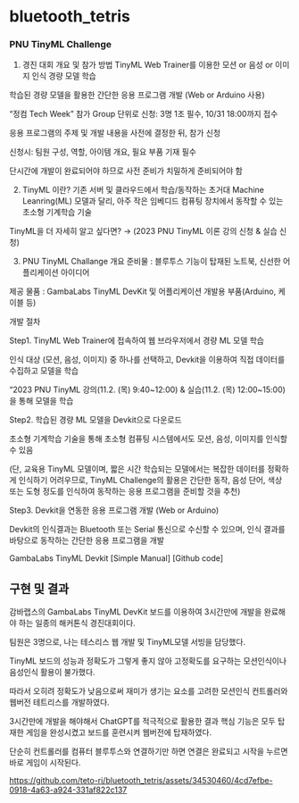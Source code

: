# bluetooth_tetris

### PNU TinyML Challenge
1. 경진 대회 개요 및 참가 방법
TinyML Web Trainer를 이용한 모션 or 음성 or 이미지 인식 경량 모델 학습

학습된 경량 모델을 활용한 간단한 응용 프로그램 개발 (Web or Arduino 사용)

“정컴 Tech Week” 참가 Group 단위로 신청: 3명 1조 필수, 10/31 18:00까지 접수

응용 프로그램의 주제 및 개발 내용을 사전에 결정한 뒤, 참가 신청

신청시: 팀원 구성, 역할, 아이템 개요, 필요 부품 기재 필수

단시간에 개발이 완료되어야 하므로 사전 준비가 치밀하게 준비되어야 함



2. TinyML 이란?
기존 서버 및 클라우드에서 학습/동작하는 초거대 Machine Leanring(ML) 모델과 달리, 아주 작은 임베디드 컴퓨팅 장치에서 동작할 수 있는 초소형 기계학습 기술

TinyML을 더 자세히 알고 싶다면? → (2023 PNU TinyML 이론 강의 신청 & 실습 신청)



3. PNU TinyML Challange 개요
준비물 : 블루투스 기능이 탑재된 노트북, 신선한 어플리케이션 아이디어

제공 물품 : GambaLabs TinyML DevKit 및 어플리케이션 개발용 부품(Arduino, 케이블 등) 

개발 절차

Step1. TinyML Web Trainer에 접속하여 웹 브라우저에서 경량 ML 모델 학습

인식 대상 (모션, 음성, 이미지) 중 하나를 선택하고, Devkit을 이용하여 직접 데이터를 수집하고 모델을 학습

“2023 PNU TinyML 강의(11.2. (목) 9:40~12:00) & 실습(11.2. (목) 12:00~15:00) 을 통해 모델을 학습

Step2. 학습된 경량 ML 모델을 Devkit으로 다운로드

초소형 기계학습 기술을 통해 초소형 컴퓨팅 시스템에서도 모션, 음성, 이미지를 인식할 수 있음

(단, 교육용 TinyML 모델이며, 짧은 시간 학습되는 모델에서는 복잡한 데이터를 정확하게 인식하기 어려우므로,
TinyML Challenge의 활용은 간단한 동작, 음성 단어, 색상 또는 도형 정도를 인식하여 동작하는 응용 프로그램을 준비할 것을 추천)

Step3. Devkit을 연동한 응용 프로그램 개발 (Web or Arduino)

Devkit의 인식결과는 Bluetooth 또는 Serial 통신으로 수신할 수 있으며, 인식 결과를 바탕으로 동작하는 간단한 응용 프로그램을 개발

GambaLabs TinyML Devkit [Simple Manual] [Github code]


## 구현 및 결과
감바랩스의 GambaLabs TinyML DevKit 보드를 이용하여 3시간만에 개발을 완료해야 하는 일종의 해커톤식 경진대회이다.

팀원은 3명으로, 나는 테스리스 웹 개발 및 TinyML모델 서빙을 담당했다.

TinyML 보드의 성능과 정확도가 그렇게 좋지 않아 고정확도를 요구하는 모션인식이나 음성인식 활용이 불가했다.

따라서 오히려 정확도가 낮음으로써 재미가 생기는 요소를 고려한 모션인식 컨트롤러와 웹버전 테트리스를 개발하였다.

3시간만에 개발을 해야해서 ChatGPT를 적극적으로 활용한 결과 핵심 기능은 모두 탑재한 게임을 완성시켰고 보드를 훈련시켜 웹버전에 탑재하였다.

단순히 컨트롤러를 컴퓨터 블루투스와 연결하기만 하면 연결은 완료되고 시작을 누르면 바로 게임이 시작된다.

https://github.com/teto-ri/bluetooth_tetris/assets/34530460/4cd7efbe-0918-4a63-a924-331af822c137

